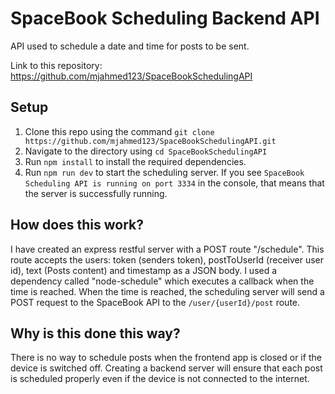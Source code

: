 # SpaceBook Scheduling Backend API
API used to schedule a date and time for posts to be sent.

Link to this repository: https://github.com/mjahmed123/SpaceBookSchedulingAPI

## Setup
1. Clone this repo using the command `git clone https://github.com/mjahmed123/SpaceBookSchedulingAPI.git`
2. Navigate to the directory using `cd SpaceBookSchedulingAPI`
3. Run `npm install` to install the required dependencies.
4. Run `npm run dev` to start the scheduling server.
If you see `SpaceBook Scheduling API is running on port 3334` in the console, that means that the server is successfully running.

## How does this work?
I have created an express restful server with a POST route "/schedule". This route accepts the users: token (senders token), postToUserId (receiver user id), text (Posts content) and timestamp as a JSON body. I used a dependency called "node-schedule" which executes a callback when the time is reached. When the time is reached, the scheduling server will send a POST request to the SpaceBook API to the `/user/{userId}/post` route.

## Why is this done this way?
There is no way to schedule posts when the frontend app is closed or if the device is switched off. Creating a backend server will ensure that each post is scheduled properly even if the device is not connected to the internet.
